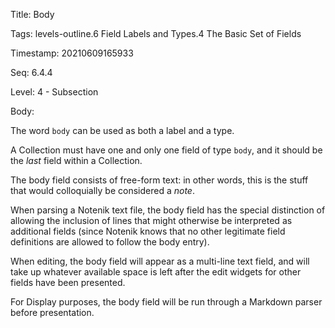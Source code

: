 Title:  Body

Tags:   levels-outline.6 Field Labels and Types.4 The Basic Set of Fields

Timestamp: 20210609165933

Seq:    6.4.4

Level:  4 - Subsection

Body: 

The word `body` can be used as both a label and a type. 

A Collection must have one and only one field of type `body`, and it should be the *last* field within a Collection. 

The body field consists of free-form text: in other words, this is the stuff that would colloquially be considered a *note*. 

When parsing a Notenik text file, the body field has the special distinction of allowing the inclusion of lines that might otherwise be interpreted as additional fields (since Notenik knows that no other legitimate field definitions are allowed to follow the body entry). 

When editing, the body field will appear as a multi-line text field, and will take up whatever available space is left after  the edit widgets for other fields have been presented. 

For Display purposes, the body field will be run through a Markdown parser before presentation.
